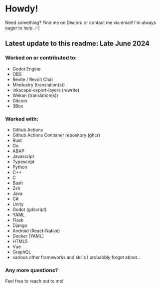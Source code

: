 # Howdy!
Need something? Find me on Discord or contact me via email! I'm always eager to help. :-)

## Latest update to this readme: Late June 2024

### Worked on or contributed to:
* Godot Engine
* OBS
* Revite / Revolt Chat
* Mindustry (translation(s))
* inkscape-export-layers (rewrite)
* Wekan (translation(s))
* Gitcoin
* 3Box

### Worked with:
* Github Actions
* Github Actions Contianer repository (ghcr)
* Rust
* Go
* ABAP
* Javascript
* Typescript
* Python
* C++
* C
* Bash
* Zsh
* Java
* C#
* Unity
* Godot (gdscript)
* YAML
* Flask
* Django
* Android (React-Native)
* Docker (YAML)
* HTML5
* Vue
* GraphQL
* various other frameworks and skills I probabbly forgot about...

### Any more questions?
Feel free to reach out to me!
<!--
**kuhnchris/kuhnchris** is a ✨ _special_ ✨ repository because its `README.md` (this file) appears on your GitHub profile.

Here are some ideas to get you started:

- 🔭 I’m currently working on ...
- 🌱 I’m currently learning ...
- 👯 I’m looking to collaborate on ...
- 🤔 I’m looking for help with ...
- 💬 Ask me about ...
- 📫 How to reach me: ...
- 😄 Pronouns: ...
- ⚡ Fun fact: ...
-->
